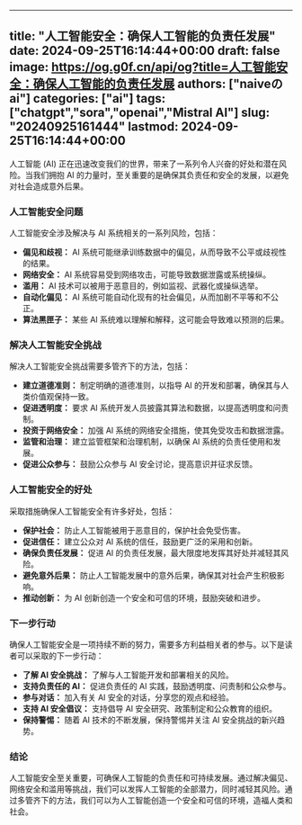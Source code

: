 
---
title: "人工智能安全：确保人工智能的负责任发展"
date: 2024-09-25T16:14:44+00:00
draft: false
image: https://og.g0f.cn/api/og?title=人工智能安全：确保人工智能的负责任发展
authors: ["naiveのai"]
categories: ["ai"]
tags: ["chatgpt","sora","openai","Mistral AI"]
slug: "20240925161444"
lastmod: 2024-09-25T16:14:44+00:00
---
人工智能 (AI) 正在迅速改变我们的世界，带来了一系列令人兴奋的好处和潜在风险。当我们拥抱 AI 的力量时，至关重要的是确保其负责任和安全的发展，以避免对社会造成意外后果。

### 人工智能安全问题

人工智能安全涉及解决与 AI 系统相关的一系列风险，包括：

- **偏见和歧视：** AI 系统可能继承训练数据中的偏见，从而导致不公平或歧视性的结果。
- **网络安全：** AI 系统容易受到网络攻击，可能导致数据泄露或系统操纵。
- **滥用：** AI 技术可以被用于恶意目的，例如监视、武器化或操纵选举。
- **自动化偏见：** AI 系统可能自动化现有的社会偏见，从而加剧不平等和不公正。
- **算法黑匣子：** 某些 AI 系统难以理解和解释，这可能会导致难以预测的后果。

### 解决人工智能安全挑战

解决人工智能安全挑战需要多管齐下的方法，包括：

- **建立道德准则：** 制定明确的道德准则，以指导 AI 的开发和部署，确保其与人类价值观保持一致。
- **促进透明度：** 要求 AI 系统开发人员披露其算法和数据，以提高透明度和问责制。
- **投资于网络安全：** 加强 AI 系统的网络安全措施，使其免受攻击和数据泄露。
- **监管和治理：** 建立监管框架和治理机制，以确保 AI 系统的负责任使用和发展。
- **促进公众参与：** 鼓励公众参与 AI 安全讨论，提高意识并征求反馈。

### 人工智能安全的好处

采取措施确保人工智能安全有许多好处，包括：

- **保护社会：** 防止人工智能被用于恶意目的，保护社会免受伤害。
- **促进信任：** 建立公众对 AI 系统的信任，鼓励更广泛的采用和创新。
- **确保负责任发展：** 促进 AI 的负责任发展，最大限度地发挥其好处并减轻其风险。
- **避免意外后果：** 防止人工智能发展中的意外后果，确保其对社会产生积极影响。
- **推动创新：** 为 AI 创新创造一个安全和可信的环境，鼓励突破和进步。

### 下一步行动

确保人工智能安全是一项持续不断的努力，需要多方利益相关者的参与。以下是读者可以采取的下一步行动：

- **了解 AI 安全挑战：** 了解与人工智能开发和部署相关的风险。
- **支持负责任的 AI：** 促进负责任的 AI 实践，鼓励透明度、问责制和公众参与。
- **参与对话：** 加入有关 AI 安全的对话，分享您的观点和经验。
- **支持 AI 安全倡议：** 支持倡导 AI 安全研究、政策制定和公众教育的组织。
- **保持警惕：** 随着 AI 技术的不断发展，保持警惕并关注 AI 安全挑战的新兴趋势。

### 结论

人工智能安全至关重要，可确保人工智能的负责任和可持续发展。通过解决偏见、网络安全和滥用等挑战，我们可以发挥人工智能的全部潜力，同时减轻其风险。通过多管齐下的方法，我们可以为人工智能创造一个安全和可信的环境，造福人类和社会。